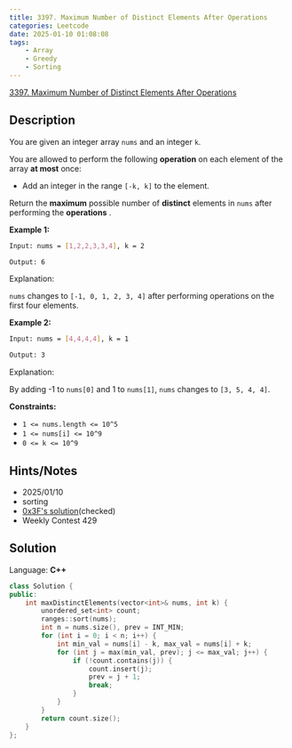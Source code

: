 ```yaml
---
title: 3397. Maximum Number of Distinct Elements After Operations
categories: Leetcode
date: 2025-01-10 01:08:08
tags:
    - Array
    - Greedy
    - Sorting
---
```


[3397. Maximum Number of Distinct Elements After Operations](https://leetcode.com/problems/maximum-number-of-distinct-elements-after-operations/description/)

## Description

You are given an integer array `nums` and an integer `k`.

You are allowed to perform the following **operation**  on each element of the array **at most**  once:

- Add an integer in the range `[-k, k]` to the element.

Return the **maximum**  possible number of **distinct**  elements in `nums` after performing the **operations** .

**Example 1:**

```bash
Input: nums = [1,2,2,3,3,4], k = 2

Output: 6
```

Explanation:

`nums` changes to `[-1, 0, 1, 2, 3, 4]` after performing operations on the first four elements.

**Example 2:**

```bash
Input: nums = [4,4,4,4], k = 1

Output: 3
```

Explanation:

By adding -1 to `nums[0]` and 1 to `nums[1]`, `nums` changes to `[3, 5, 4, 4]`.

**Constraints:**

- `1 <= nums.length <= 10^5`
- `1 <= nums[i] <= 10^9`
- `0 <= k <= 10^9`

## Hints/Notes

- 2025/01/10
- sorting
- [0x3F's solution](https://leetcode.cn/problems/maximum-number-of-distinct-elements-after-operations/solutions/3027034/cong-xiao-dao-da-tan-xin-pythonjavacgo-b-n023/)(checked)
- Weekly Contest 429

## Solution

Language: **C++**

```C++
class Solution {
public:
    int maxDistinctElements(vector<int>& nums, int k) {
        unordered_set<int> count;
        ranges::sort(nums);
        int n = nums.size(), prev = INT_MIN;
        for (int i = 0; i < n; i++) {
            int min_val = nums[i] - k, max_val = nums[i] + k;
            for (int j = max(min_val, prev); j <= max_val; j++) {
                if (!count.contains(j)) {
                    count.insert(j);
                    prev = j + 1;
                    break;
                }
            }
        }
        return count.size();
    }
};
```
